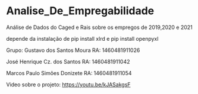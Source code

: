 # Analise_De_Empregabilidade
Análise de Dados do Caged e Rais sobre os empregos de 2019,2020 e 2021

depende da instalação de pip install xlrd e pip install openpyxl

Grupo: 
Gustavo dos Santos Moura RA: 1460481911026

José Henrique Cz. dos Santos RA: 1460481911042

Marcos Paulo Simões Donizete RA: 1460481911054

Video sobre o projeto: https://youtu.be/kJASakgsF
